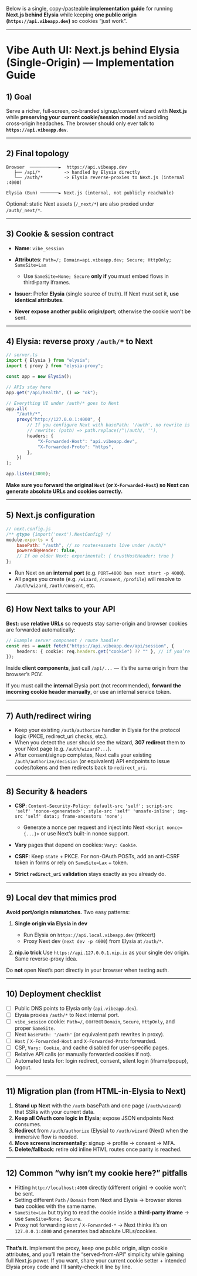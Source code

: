 Below is a single, copy‑/pasteable **implementation guide** for running **Next.js behind Elysia** while keeping **one public origin (`https://api.vibeapp.dev`)** so cookies “just work”.

---

# Vibe Auth UI: Next.js behind Elysia (Single-Origin) — Implementation Guide

## 1) Goal

Serve a richer, full‑screen, co‑branded signup/consent wizard with **Next.js** while **preserving your current cookie/session model** and avoiding cross‑origin headaches. The browser should only ever talk to **`https://api.vibeapp.dev`**.

---

## 2) Final topology

```
Browser  ───────────►  https://api.vibeapp.dev
   ├── /api/*         -> handled by Elysia directly
   └── /auth/*        -> Elysia reverse-proxies to Next.js (internal :4000)

Elysia (Bun) ───────► Next.js (internal, not publicly reachable)
```

Optional: static Next assets (`/_next/*`) are also proxied under `/auth/_next/*`.

---

## 3) Cookie & session contract

-   **Name**: `vibe_session`
-   **Attributes**:
    `Path=/; Domain=api.vibeapp.dev; Secure; HttpOnly; SameSite=Lax`

    -   Use `SameSite=None; Secure` **only if** you must embed flows in third‑party iframes.

-   **Issuer**: Prefer **Elysia** (single source of truth). If Next must set it, **use identical attributes**.
-   **Never expose another public origin/port**; otherwise the cookie won’t be sent.

---

## 4) Elysia: reverse proxy `/auth/*` to Next

```ts
// server.ts
import { Elysia } from "elysia";
import { proxy } from "elysia-proxy";

const app = new Elysia();

// APIs stay here
app.get("/api/health", () => "ok");

// Everything UI under /auth/* goes to Next
app.all(
    "/auth/*",
    proxy("http://127.0.0.1:4000", {
        // If you configure Next with basePath: '/auth', no rewrite is needed.
        // rewrite: (path) => path.replace(/^\/auth/, ''),
        headers: {
            "X-Forwarded-Host": "api.vibeapp.dev",
            "X-Forwarded-Proto": "https",
        },
    })
);

app.listen(3000);
```

**Make sure you forward the original `Host` (or `X-Forwarded-Host`) so Next can generate absolute URLs and cookies correctly.**

---

## 5) Next.js configuration

```js
// next.config.js
/** @type {import('next').NextConfig} */
module.exports = {
    basePath: "/auth", // so routes+assets live under /auth/*
    poweredByHeader: false,
    // If on older Next: experimental: { trustHostHeader: true }
};
```

-   Run Next on an **internal port** (e.g. `PORT=4000 bun next start -p 4000`).
-   All pages you create (e.g. `/wizard`, `/consent`, `/profile`) will resolve to `/auth/wizard`, `/auth/consent`, etc.

---

## 6) How Next talks to your API

**Best:** use **relative URLs** so requests stay same-origin and browser cookies are forwarded automatically:

```ts
// Example server component / route handler
const res = await fetch("https://api.vibeapp.dev/api/session", {
    headers: { cookie: req.headers.get("cookie") ?? "" }, // if you’re inside Next's server runtime
});
```

Inside **client components**, just call `/api/...` — it’s the same origin from the browser’s POV.

If you must call the **internal** Elysia port (not recommended), **forward the incoming cookie header manually**, or use an internal service token.

---

## 7) Auth/redirect wiring

-   Keep your existing `/auth/authorize` handler in Elysia for the protocol logic (PKCE, redirect_uri checks, etc.).
-   When you detect the user should see the wizard, **307 redirect** them to your Next page (e.g. `/auth/wizard?...`).
-   After consent/signup completes, Next calls your existing `/auth/authorize/decision` (or equivalent) API endpoints to issue codes/tokens and then redirects back to `redirect_uri`.

---

## 8) Security & headers

-   **CSP**:
    `Content-Security-Policy: default-src 'self'; script-src 'self' 'nonce-<generated>'; style-src 'self' 'unsafe-inline'; img-src 'self' data:; frame-ancestors 'none';`

    -   Generate a nonce per request and inject into Next `<Script nonce={...}>` or use Next’s built-in nonce support.

-   **Vary** pages that depend on cookies: `Vary: Cookie`.
-   **CSRF**: Keep `state` + PKCE. For non-OAuth POSTs, add an anti-CSRF token in forms or rely on `SameSite=Lax` + token.
-   **Strict `redirect_uri` validation** stays exactly as you already do.

---

## 9) Local dev that mimics prod

**Avoid port/origin mismatches.** Two easy patterns:

1. **Single origin via Elysia in dev**

    - Run Elysia on `https://api.local.vibeapp.dev` (mkcert)
    - Proxy Next dev (`next dev -p 4000`) from Elysia at `/auth/*`.

2. **nip.io trick**
   Use `https://api.127.0.0.1.nip.io` as your single dev origin. Same reverse-proxy idea.

Do **not** open Next’s port directly in your browser when testing auth.

---

## 10) Deployment checklist

-   [ ] Public DNS points to Elysia only (`api.vibeapp.dev`).
-   [ ] Elysia proxies `/auth/*` to Next internal port.
-   [ ] `vibe_session` cookie: `Path=/`, correct `Domain`, `Secure`, `HttpOnly`, and proper `SameSite`.
-   [ ] Next `basePath: '/auth'` (or equivalent path rewrites in proxy).
-   [ ] `Host` / `X-Forwarded-Host` and `X-Forwarded-Proto` forwarded.
-   [ ] CSP, `Vary: Cookie`, and cache disabled for user-specific pages.
-   [ ] Relative API calls (or manually forwarded cookies if not).
-   [ ] Automated tests for: login redirect, consent, silent login (iframe/popup), logout.

---

## 11) Migration plan (from HTML-in-Elysia to Next)

1. **Stand up Next** with the `/auth` basePath and one page (`/auth/wizard`) that SSRs with your current data.
2. **Keep all OAuth core logic in Elysia**; expose JSON endpoints Next consumes.
3. **Redirect** from `/auth/authorize` (Elysia) to `/auth/wizard` (Next) when the immersive flow is needed.
4. **Move screens incrementally**: signup → profile → consent → MFA.
5. **Delete/fallback**: retire old inline HTML routes once parity is reached.

---

## 12) Common “why isn’t my cookie here?” pitfalls

-   Hitting `http://localhost:4000` directly (different origin) → cookie won’t be sent.
-   Setting different `Path` / `Domain` from Next and Elysia → browser stores **two** cookies with the same name.
-   `SameSite=Lax` but trying to read the cookie inside a **third‑party iframe** → use `SameSite=None; Secure`.
-   Proxy not forwarding `Host` / `X-Forwarded-*` → Next thinks it’s on `127.0.0.1:4000` and generates bad absolute URLs/cookies.

---

**That’s it.** Implement the proxy, keep one public origin, align cookie attributes, and you’ll retain the “served-from-API” simplicity while gaining full Next.js power. If you want, share your current cookie setter + intended Elysia proxy code and I’ll sanity-check it line by line.
